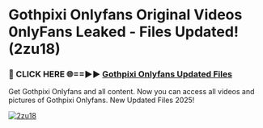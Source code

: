 # Gothpixi Onlyfans Original Videos 0nlyFans Leaked - Files Updated! (2zu18)

<h3>🔴 CLICK HERE 🌐==►► <a href="https://tinyurl.com/ehrbuxhb" rel="nofollow">Gothpixi Onlyfans Updated Files</a></h3>

Get Gothpixi Onlyfans and all content. Now you can access all videos and pictures of Gothpixi Onlyfans. New Updated Files 2025!

[![2zu18](https://i.imgur.com/lVYEuWS.gif)](https://tinyurl.com/ehrbuxhb)
